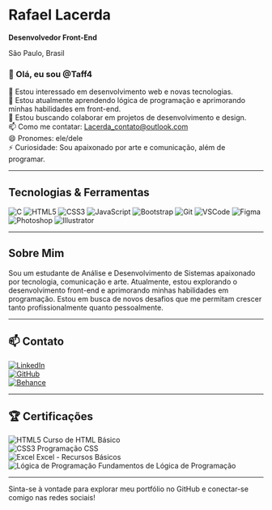 # Rafael Lacerda  
**Desenvolvedor Front-End**  

 São Paulo, Brasil  

### 👋 Olá, eu sou @Taff4  
👀 Estou interessado em desenvolvimento web e novas tecnologias.  
🌱 Estou atualmente aprendendo lógica de programação e aprimorando minhas habilidades em front-end.  
💞️ Estou buscando colaborar em projetos de desenvolvimento e design.  
📫 Como me contatar: Lacerda_contato@outlook.com  
😄 Pronomes: ele/dele  
⚡ Curiosidade: Sou apaixonado por arte e comunicação, além de programar.  

---

##  Tecnologias & Ferramentas

<p align="left">
  <img src="https://img.shields.io/badge/-C-05122A?style=flat&logo=c" alt="C" />
  <img src="https://img.shields.io/badge/-HTML5-E34F26?style=flat&logo=html5&logoColor=white" alt="HTML5" />
  <img src="https://img.shields.io/badge/-CSS3-1572B6?style=flat&logo=css3" alt="CSS3" />
  <img src="https://img.shields.io/badge/-JavaScript-F7DF1E?style=flat&logo=javascript&logoColor=333333" alt="JavaScript" />
  <img src="https://img.shields.io/badge/-Bootstrap-563D7C?style=flat&logo=bootstrap" alt="Bootstrap" />
  <img src="https://img.shields.io/badge/-Git-F05032?style=flat&logo=git&logoColor=white" alt="Git" />
  <img src="https://img.shields.io/badge/-VSCode-007ACC?style=flat&logo=visual-studio-code&logoColor=white" alt="VSCode" />
  <img src="https://img.shields.io/badge/-Figma-F24E1E?style=flat&logo=figma&logoColor=white" alt="Figma" />
  <img src="https://img.shields.io/badge/-Photoshop-31A8FF?style=flat&logo=adobe-photoshop&logoColor=white" alt="Photoshop" />
  <img src="https://img.shields.io/badge/-Illustrator-FF9A00?style=flat&logo=adobe-illustrator&logoColor=white" alt="Illustrator" />
</p>

---

## Sobre Mim
Sou um estudante de Análise e Desenvolvimento de Sistemas apaixonado por tecnologia, comunicação e arte. Atualmente, estou explorando o desenvolvimento front-end e aprimorando minhas habilidades em programação. Estou em busca de novos desafios que me permitam crescer tanto profissionalmente quanto pessoalmente.

---

## 📫 Contato

[![LinkedIn](https://img.shields.io/badge/-LinkedIn-0077B5?style=flat&logo=LinkedIn&logoColor=white)](https://www.linkedin.com/in/rafael-lacerd)  
[![GitHub](https://img.shields.io/badge/-GitHub-181717?style=flat&logo=github)](https://github.com/Taff4)  
[![Behance](https://img.shields.io/badge/-Behance-1769FF?style=flat&logo=Behance&logoColor=white)](https://www.behance.net/rafaellacerda41)  

---

## 🏆 Certificações
![HTML5](https://img.shields.io/badge/-HTML5-E34F26?style=flat&logo=html5&logoColor=white) Curso de HTML Básico  
![CSS3](https://img.shields.io/badge/-CSS3-1572B6?style=flat&logo=css3) Programação CSS  
![Excel](https://img.shields.io/badge/-Excel-217346?style=flat&logo=microsoft-excel&logoColor=white) Excel - Recursos Básicos  
![Lógica de Programação](https://img.shields.io/badge/-Lógica-FF6F00?style=flat) Fundamentos de Lógica de Programação  

---

Sinta-se à vontade para explorar meu portfólio no GitHub e conectar-se comigo nas redes sociais!

